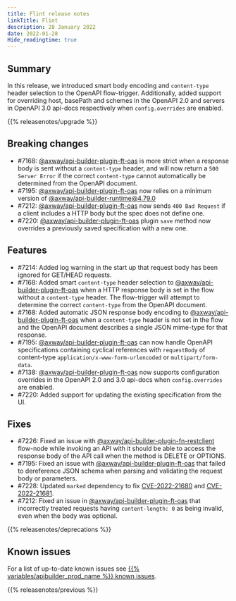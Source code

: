 ```yaml
---
title: Flint release notes
linkTitle: Flint
description: 28 January 2022
date: 2022-01-28
Hide_readingtime: true
---
```

## Summary
In this release, we introduced smart body encoding and `content-type` header selection to the OpenAPI flow-trigger. Additionally, added support for overriding host, basePath and schemes in the OpenAPI 2.0 and servers in OpenAPI 3.0 api-docs respectively when `config.overrides` are enabled.

{{% releasenotes/upgrade %}}

## Breaking changes
* #7168: [@axway/api-builder-plugin-ft-oas](https://www.npmjs.com/package/@axway/plugin-ft-oas) is more strict when a response body is sent without a `content-type` header, and will now return a `500 Server Error` if the correct `content-type` cannot automatically be determined from the OpenAPI document.
* #7195: [@axway/api-builder-plugin-ft-oas](https://www.npmjs.com/package/@axway/api-builder-plugin-ft-oas) now relies on a minimum version of [@axway/api-builder-runtime@4.79.0](https://www.npmjs.com/package/@axway/api-builder-runtime)
* #7212: [@axway/api-builder-plugin-ft-oas](https://www.npmjs.com/package/@axway/api-builder-plugin-ft-oas) now sends `400 Bad Request` if a client includes a HTTP body but the spec does not define one.
* #7220: [@axway/api-builder-plugin-ft-oas](https://www.npmjs.com/package/@axway/plugin-ft-oas) plugin `save` method now overrides a previously saved specification with a new one.

## Features

* #7214: Added log warning in the start up that request body has been ignored for GET/HEAD requests.
* #7168: Added smart `content-type` header selection to [@axway/api-builder-plugin-ft-oas](https://www.npmjs.com/package/@axway/plugin-ft-oas) when a HTTP response body is set in the flow without a `content-type` header. The flow-trigger will attempt to determine the correct `content-type` from the OpenAPI document.
* #7168: Added automatic JSON response body encoding to [@axway/api-builder-plugin-ft-oas](https://www.npmjs.com/package/@axway/plugin-ft-oas) when a `content-type` header is not set in the flow and the OpenAPI document describes a single JSON mime-type for that response.
* #7195: [@axway/api-builder-plugin-ft-oas](https://www.npmjs.com/package/@axway/api-builder-plugin-ft-oas) can now handle OpenAPI specifications containing cyclical references with `requestBody` of content-type `application/x-www-form-urlencoded` or `multipart/form-data`.
* #7138: [@axway/api-builder-plugin-ft-oas](https://www.npmjs.com/package/@axway/plugin-ft-oas) now supports configuration overrides in the OpenAPI 2.0 and 3.0 api-docs when `config.overrides` are enabled.
* #7220: Added support for updating the existing specification from the UI.

## Fixes

* #7226: Fixed an issue with [@axway/api-builder-plugin-fn-restclient](https://www.npmjs.com/package/@axway/api-builder-plugin-fn-restclient) flow-node while invoking an API with it should be able to access the response body of the API call when the method is DELETE or OPTIONS.
* #7195: Fixed an issue with [@axway/api-builder-plugin-ft-oas](https://www.npmjs.com/package/@axway/api-builder-plugin-ft-oas) that failed to dereference JSON schema when parsing and validating the request body or parameters.
* #7228: Updated `marked` dependency to fix [CVE-2022-21680](https://github.com/advisories/GHSA-rrrm-qjm4-v8hf) and [CVE-2022-21681](https://github.com/advisories/GHSA-5v2h-r2cx-5xgj).
* #7212: Fixed an issue in [@axway/api-builder-plugin-ft-oas](https://www.npmjs.com/package/@axway/api-builder-plugin-ft-oas) that incorrectly treated requests having `content-length: 0` as being invalid, even when the body was optional.

{{% releasenotes/deprecations %}}

<!-- Regenerate modules/plugins with api-builder-tools script -->
<!-- ## Updated modules -->

<!-- ## Updated plugins -->

## Known issues
For a list of up-to-date known issues see [{{% variables/apibuilder_prod_name %}} known issues](/docs/known_issues/).

{{% releasenotes/previous %}}
